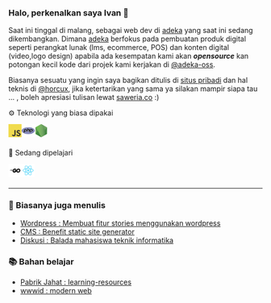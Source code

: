 ### Halo, perkenalkan saya Ivan 👋

Saat ini tinggal di malang, sebagai web dev di [adeka](https://www.adeka-indonesia.com/) yang saat ini sedang dikembangkan. Dimana [adeka](https://www.adeka-indonesia.com/) berfokus pada pembuatan produk digital seperti perangkat lunak (lms, ecommerce, POS) dan konten digital (video,logo design)  apabila ada kesempatan kami akan ***opensource*** kan potongan kecil kode dari projek kami kerjakan di [@adeka-oss](https://github.com/adeka-oss).

Biasanya sesuatu yang ingin saya bagikan ditulis di [situs pribadi](ffadilaputra.space) dan hal teknis di [@horcux](https://masih-hello-world.xyz/), jika ketertarikan yang sama ya silakan mampir siapa tau ... , boleh apresiasi tulisan lewat [saweria.co](https://saweria.co/ffadilaputra) :)


<!--
**ffadilaputra/ffadilaputra** is a ✨ _special_ ✨ repository because its `README.md` (this file) appears on your GitHub profile.

Here are some ideas to get you started:

- 🔭 I’m currently working on ...
- 🌱 I’m currently learning ...
- 🤔 I’m looking for help with ...
- 💬 Ask me about ...
- 📫 How to reach me: ...
- 😄 Pronouns: ...
- ⚡ Fun fact: ...
-->

⚙️ Teknologi yang biasa dipakai

<img align="left" alt="JavaScript" width="26px" src="https://raw.githubusercontent.com/github/explore/80688e429a7d4ef2fca1e82350fe8e3517d3494d/topics/javascript/javascript.png" />

<img align="left" alt="PHP" width="26px" src="https://raw.githubusercontent.com/github/explore/80688e429a7d4ef2fca1e82350fe8e3517d3494d/topics/php/php.png" />

<img align="left" alt="Node" width="26px" src="https://raw.githubusercontent.com/github/explore/80688e429a7d4ef2fca1e82350fe8e3517d3494d/topics/nodejs/nodejs.png" />

<br />
<br />

🔭 Sedang dipelajari

<img align="left" alt="JavaScript" width="26px" src="https://raw.githubusercontent.com/github/explore/80688e429a7d4ef2fca1e82350fe8e3517d3494d/topics/go/go.png" />
<img align="left" alt="JavaScript" width="26px" src="https://raw.githubusercontent.com/github/explore/80688e429a7d4ef2fca1e82350fe8e3517d3494d/topics/react/react.png" />

<br />
<br />

---

### 📕 Biasanya juga menulis

- [Wordpress : Membuat fitur stories menggunakan wordpress](https://masih-hello-world.xyz/membuat-fitur-stories-menggunakan-wordpress/)
- [CMS : Benefit static site generator](https://masih-hello-world.xyz/kekuatan-dari-static-site-generator/)
- [Diskusi : Balada mahasiswa teknik informatika](https://masih-hello-world.xyz/balada-mahasiswa-teknik-informatika/)

### 📚 Bahan belajar 
- [Pabrik Jahat : learning-resources](https://github.com/evilfactorylabs/learning-resources)
- [wwwid : modern web](https://wwwid.org/) 


